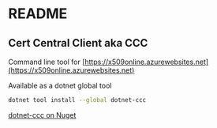 # README

## Cert Central Client aka CCC

Command line tool for [https://x509online.azurewebsites.net](https://x509online.azurewebsites.net)

Available as a dotnet global tool

```bash
dotnet tool install --global dotnet-ccc
```

[dotnet-ccc on Nuget](https://www.nuget.org/packages/dotnet-ccc/)
